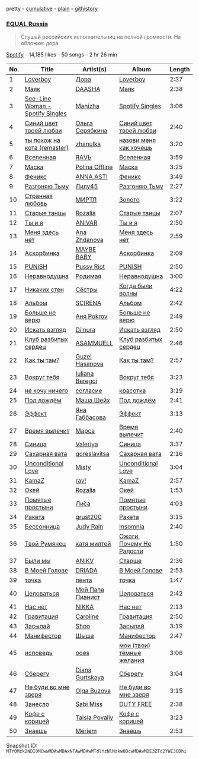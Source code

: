 pretty - [cumulative](/playlists/cumulative/37i9dQZF1DWWgdl6IRdIlO.md) - [plain](/playlists/plain/37i9dQZF1DWWgdl6IRdIlO) - [githistory](https://github.githistory.xyz/mackorone/spotify-playlist-archive/blob/main/playlists/plain/37i9dQZF1DWWgdl6IRdIlO)

### [EQUAL Russia](https://open.spotify.com/playlist/37i9dQZF1DWWgdl6IRdIlO)

> Слушай российских исполнительниц на полной громкости\. На обложке: дора

[Spotify](https://open.spotify.com/user/spotify) - 14,185 likes - 50 songs - 2 hr 26 min

| No. | Title | Artist(s) | Album | Length |
|---|---|---|---|---|
| 1 | [Loverboy](https://open.spotify.com/track/5L2qd1EBfNQJBW0FivYmXj) | [Дора](https://open.spotify.com/artist/2eiThpX5zH6LFmqP2HY1hL) | [Loverboy](https://open.spotify.com/album/4RYhipPJtMStS2RvU6iWML) | 2:37 |
| 2 | [Маяк](https://open.spotify.com/track/1jtQFSPSWF30S6iAU3YiB9) | [DAASHA](https://open.spotify.com/artist/4laOdFXD7P5gNDCSTX24Ag) | [Маяк](https://open.spotify.com/album/2ULYGpRVpKeHwE0oArJq5h) | 2:38 |
| 3 | [See\-Line Woman \- Spotify Singles](https://open.spotify.com/track/5QTZD7iE8OARObb9egyphr) | [Manizha](https://open.spotify.com/artist/1Y53ZUhXBydAzILo4Qa0s1) | [Spotify Singles](https://open.spotify.com/album/221ORmKMPS8LdMDs3xcSFk) | 3:06 |
| 4 | [Синий цвет твоей любви](https://open.spotify.com/track/0NkIX8nkhd3pbSRAuPb4Jm) | [Ольга Серябкина](https://open.spotify.com/artist/1Hd2ZcCOUCR5U1xDTbpDv8) | [Синий цвет твоей любви](https://open.spotify.com/album/42Nzq44LszLjjZ5kwePWpC) | 2:40 |
| 5 | [ты похож на кота \(remaster\)](https://open.spotify.com/track/4KmqPg8BC5pauAEV8vdbkn) | [zhanulka](https://open.spotify.com/artist/260kWe4y9lg7YFDsZBgsLv) | [назови меня как хочешь](https://open.spotify.com/album/1acRqt6qGxr5DZl8atmZ0q) | 3:20 |
| 6 | [Вселенная](https://open.spotify.com/track/51mEdO7weCEIzJiNzuKEqE) | [ЯАVЬ](https://open.spotify.com/artist/2cz4rcRmFSof5wbCjAoGyX) | [Вселенная](https://open.spotify.com/album/54VOudAusHANbLo3XXxgkq) | 3:59 |
| 7 | [Маска](https://open.spotify.com/track/3GgYugwZ5K8yl6JT4al8wm) | [Polina Offline](https://open.spotify.com/artist/64ci4G6rPEzTPAcPvb404t) | [Маска](https://open.spotify.com/album/6hAQzRHDeZOzYABfthOEaC) | 3:25 |
| 8 | [Феникс](https://open.spotify.com/track/5cFZNFr6cEYpUFn4N8BmZf) | [ANNA ASTI](https://open.spotify.com/artist/40YXr3tdSqFv0kfmgjj8vP) | [Феникс](https://open.spotify.com/album/0qzKhAQWhNIfzNcgGiYLMS) | 3:49 |
| 9 | [Разгоняю Тьму](https://open.spotify.com/track/055K7npwoseI4JreK4QmUz) | [Лилу45](https://open.spotify.com/artist/3S2ZPs0ccEwknZLPQDbGSw) | [Разгоняю Тьму](https://open.spotify.com/album/6jywLttIIxFudOqdYO72g2) | 2:27 |
| 10 | [Странная любовь](https://open.spotify.com/track/3XGQh64cPTtmxEauOMFIiX) | [МИРТЛ](https://open.spotify.com/artist/1gLBgIOGnsp0aeIUGYlH4m) | [Золото](https://open.spotify.com/album/6V9PIfJKSmNtlePQWrKsWO) | 3:22 |
| 11 | [Старые танцы](https://open.spotify.com/track/22LBIPdxyka9gHWkP2Mtgj) | [Rozalia](https://open.spotify.com/artist/5YRpAgLPVUfeXtoRMWkj7C) | [Старые танцы](https://open.spotify.com/album/3ngoypQTqqNa7JGJEqSjlA) | 2:07 |
| 12 | [Ты и я](https://open.spotify.com/track/0fInRqmrQDd2UDrG9bDckq) | [ANIVAR](https://open.spotify.com/artist/1pU40mNxB72IERMSbGwCBm) | [Ты и я](https://open.spotify.com/album/2USEWO51dxPEtjgSHIiOKi) | 2:50 |
| 13 | [Меня здесь нет](https://open.spotify.com/track/1bE32O6484ETeAU7EvNYMu) | [Ana Zhdanova](https://open.spotify.com/artist/7g0pNOr9kW5VPayHermOrS) | [Меня здесь нет](https://open.spotify.com/album/3wA4iH5X2koSed00Eqe801) | 2:59 |
| 14 | [Аскорбинка](https://open.spotify.com/track/3TpprxzjCl9wepoJfbpq39) | [MAYBE BABY](https://open.spotify.com/artist/2u3ZpvdeLOLg3mIvQg0jZh) | [Аскорбинка](https://open.spotify.com/album/6BeTwg5qWyL4W8dfs9NbW8) | 2:09 |
| 15 | [PUNISH](https://open.spotify.com/track/1fOYFkUgtbPG2oK2j6SRcK) | [Pussy Riot](https://open.spotify.com/artist/2hThsqaVEAWhWPBXnaOfB9) | [PUNISH](https://open.spotify.com/album/0Tndqp61XJ31Ht6o7IC5JN) | 2:50 |
| 16 | [Неравнодушна](https://open.spotify.com/track/0fFbx2DCZzrX9LI4uA4jGy) | [Родимая](https://open.spotify.com/artist/0JaaXyial0LiuBMa3ZM5mW) | [Неравнодушна](https://open.spotify.com/album/4v3baxI46qn48A4ftdWHPl) | 3:00 |
| 17 | [Никаких стен](https://open.spotify.com/track/26xjjtWGqIVR5AxZj1pb6S) | [Сёстры](https://open.spotify.com/artist/1anDkNxpUwY1IiJViMZZf6) | [Когда были волны](https://open.spotify.com/album/2S6dLBYwOhyepLH33Fv6VJ) | 4:22 |
| 18 | [Альбом](https://open.spotify.com/track/13swps7ZsQ1uEXqVN9Lklj) | [SCIRENA](https://open.spotify.com/artist/7l7B6CBUbV3SUp0dIiLKkA) | [Альбом](https://open.spotify.com/album/1XguMNl1CJlUdcEHl2rUtS) | 2:42 |
| 19 | [Больше не верю](https://open.spotify.com/track/76TDjXGyiUQJz5cU9yG39M) | [Аня Pokrov](https://open.spotify.com/artist/4oDeXiBBErQcEr3MuSJiVs) | [Больше не верю](https://open.spotify.com/album/1VP5u5tYmqcKzyiUxlqgoC) | 2:49 |
| 20 | [Искать взгляд](https://open.spotify.com/track/2KE6SpIok3WOVX2mWeo6yL) | [Dilnura](https://open.spotify.com/artist/1dhM8Fls7veXIVuc9pzRz8) | [Искать взгляд](https://open.spotify.com/album/2GqDhORo9CDbuH43XmGYJp) | 2:50 |
| 21 | [Клуб разбитых сердец](https://open.spotify.com/track/3Tl3CX3Y5fgWV0ghbyAlEo) | [ASAMMUELL](https://open.spotify.com/artist/6qZoE5NzuBqaGSEJmt7HrY) | [Клуб разбитых сердец](https://open.spotify.com/album/5oKliJh2mESE7TriFkAB1l) | 2:46 |
| 22 | [Как ты там?](https://open.spotify.com/track/3j1F9YODhqQmLB54dJyjbw) | [Guzel Hasanova](https://open.spotify.com/artist/6cqUwTVAct42Whfr3UXdin) | [Как ты там?](https://open.spotify.com/album/5Ii0HEsxyNZgPmuvFdwEOq) | 2:57 |
| 23 | [Вокруг тебя](https://open.spotify.com/track/746Okp3RpZY2brn6Ew4b25) | [Iuliana Beregoi](https://open.spotify.com/artist/6nNfOfgm69ASAI4UM8Xaym) | [Вокруг тебя](https://open.spotify.com/album/4E3bbYiw8JNurGTY3E7AuO) | 3:23 |
| 24 | [не хочу ничего](https://open.spotify.com/track/1KwBlUiDYB1c9px5RfWKPu) | [согласие](https://open.spotify.com/artist/5nz0dbzeHwXm9vy9OdXpa2) | [красотка](https://open.spotify.com/album/5e3l6mnS32TZ0djpJ9AOQq) | 3:19 |
| 25 | [Под дождём](https://open.spotify.com/track/0dzhldXcGRwZ0Pze3rHCEZ) | [Маша Шейх](https://open.spotify.com/artist/5U3FA2DfAyFEwneHeRJdFE) | [Под дождём](https://open.spotify.com/album/4BmJTiSxpyNu7guFQ5KcE9) | 2:41 |
| 26 | [Эффект](https://open.spotify.com/track/5cgIJLEwzYhHqhVt64AaT2) | [Яна Габбасова](https://open.spotify.com/artist/477OlcKBycXPOr437Tm0E2) | [Эффект](https://open.spotify.com/album/1DAAngLmCKiQodRjlxc7OQ) | 3:13 |
| 27 | [Время вылечит](https://open.spotify.com/track/6BLFySwMunuFHbfzQw2HLv) | [Марса](https://open.spotify.com/artist/5soG5WuV8BRVMrQbG7z4Yv) | [Время вылечит](https://open.spotify.com/album/4JMANz02ZvfBf19nBPODSG) | 2:40 |
| 28 | [Синица](https://open.spotify.com/track/0QzEErarZwZD4eu7mg1bwc) | [Valeriya](https://open.spotify.com/artist/3KYkCbCf8S3RDAtFoBT3qW) | [Синица](https://open.spotify.com/album/7lSeW4bvdYQxXZuiobPLYU) | 3:37 |
| 29 | [Сахарная вата](https://open.spotify.com/track/5goDrvUaBiOvUmUaHY5GId) | [goreslavitsa](https://open.spotify.com/artist/7JJwzYVVUslrVuhgNe25ns) | [Сахарная вата](https://open.spotify.com/album/5go25vdXFchwgu96VyOlET) | 2:16 |
| 30 | [Unconditional Love](https://open.spotify.com/track/6vuWKdgJb5hGP8aC7cGn49) | [Misty](https://open.spotify.com/artist/3PBf3Tp58qHL8ejAuHaOB7) | [Unconditional Love](https://open.spotify.com/album/1X9gNw1JuVNKQu8vRewA6L) | 3:04 |
| 31 | [KamaZ](https://open.spotify.com/track/2Zzk8S8zg6NtIhvkLQzQpr) | [ray!](https://open.spotify.com/artist/2Jf52uY8zUMsVMWeeMNnPg) | [KamaZ](https://open.spotify.com/album/3o6Ka7OeuUfkPPLmB7tRwG) | 2:57 |
| 32 | [Окей](https://open.spotify.com/track/4P9buVd42NE3akA88EUDQp) | [Rozalia](https://open.spotify.com/artist/5YRpAgLPVUfeXtoRMWkj7C) | [Окей](https://open.spotify.com/album/0nk9Id7tshsDW2wwTWWoUf) | 1:53 |
| 33 | [Помятые простыни](https://open.spotify.com/track/1f9b6ZADsI5jETQS0oI73m) | [Ли́са](https://open.spotify.com/artist/2Drb6zIXJwX1aFfLwaOVyI) | [Помятые простыни](https://open.spotify.com/album/6WUeyw83GHGSQkdFsXHPJN) | 4:03 |
| 34 | [Ракета](https://open.spotify.com/track/06QwOIL244QiHhUl2MTTYO) | [grust200](https://open.spotify.com/artist/1k5vnHUStfsCGwTmfydJyM) | [Ракета](https://open.spotify.com/album/0Z8drEvtKsZcXoTiJUoC4U) | 3:15 |
| 35 | [Бессонница](https://open.spotify.com/track/7EAJLEr0C2qbcBmLUNAqkt) | [Judy Rain](https://open.spotify.com/artist/0bS4QQUfToKeRTuo11VCSq) | [Insomnia](https://open.spotify.com/album/2D8pXxtytfFEQqLBAlehkt) | 2:40 |
| 36 | [Твой Румянец](https://open.spotify.com/track/62vHbyXQfVitEYeFkg2G3x) | [катя милтей](https://open.spotify.com/artist/7ghBdIc5Lj3pbAvTa0Xums) | [Ожоги, Почему Не Радости](https://open.spotify.com/album/4hqHZROKCAnWGBBIc8nNxV) | 1:50 |
| 37 | [Были мы](https://open.spotify.com/track/2UxXCABr0SN3iCbdYilB1I) | [ANIKV](https://open.spotify.com/artist/4uWhcZCwuPopf6JGvwsN2B) | [Старше](https://open.spotify.com/album/1fYMMkuHEa84EBTBULKHpI) | 2:36 |
| 38 | [В Моей Голове](https://open.spotify.com/track/6aVOvD7UYwZDTBfY7gwtzy) | [DRIADA](https://open.spotify.com/artist/0rxBFr01RSufjwA0AOyQAV) | [В Моей Голове](https://open.spotify.com/album/5WclBmrMGLnIDnhFscJKSg) | 2:53 |
| 39 | [точка](https://open.spotify.com/track/5fMJyr5VSMk8UrARFVF6JU) | [лента](https://open.spotify.com/artist/0d4OcyPR9SLNnYDqRwJ4xw) | [точка](https://open.spotify.com/album/7vdNdjCVwtL97kjZyk62se) | 1:47 |
| 40 | [Целоваться](https://open.spotify.com/track/5hjhOcm9CwNIefWIyyDVwR) | [Мой Папа Пианист](https://open.spotify.com/artist/4oIh8bBpnkATMl5KKkGFGS) | [Целоваться](https://open.spotify.com/album/4IW0gup5ocp9oRKw2NsWea) | 2:42 |
| 41 | [Нас нет](https://open.spotify.com/track/6W62eAqFOZetV5RnEjnu24) | [NIKKA](https://open.spotify.com/artist/6z1aHVxCdXaH04tVujQuuJ) | [Нас нет](https://open.spotify.com/album/27NU4sECgNHAyo3I7ryVst) | 2:13 |
| 42 | [Гравитация](https://open.spotify.com/track/0xXcyJ8eiVZYPmPUy3uLY1) | [Caroline](https://open.spotify.com/artist/6gyAUZxleWj1WbUcAEeJUx) | [Гравитация](https://open.spotify.com/album/1coLZxF42O9EovzVdQKK1Z) | 2:50 |
| 43 | [Засыпай](https://open.spotify.com/track/0baPvnekIcZHcFqWqUbjyz) | [Shoo](https://open.spotify.com/artist/2qpHWywENugrQQBmn8lq7T) | [Засыпай](https://open.spotify.com/album/1KflbFxeTlLR1Uc21cvjbz) | 3:19 |
| 44 | [Манифестор](https://open.spotify.com/track/34CXjv4Rr9h4DNGVpQoOxF) | [Шыша](https://open.spotify.com/artist/39bxB3QBKjOTuKKOy8Fv1u) | [Манифестор](https://open.spotify.com/album/7GTVjaJZAW0XKp3FvQ8V8L) | 2:47 |
| 45 | [исповедь](https://open.spotify.com/track/7DA3uEmjibeJOnPxEMNshL) | [ooes](https://open.spotify.com/artist/0aXi5kveuKNm6t5vGVeUBM) | [мои \(твои\) тёмные желания](https://open.spotify.com/album/4nIqE64E4RzPqiOerVdI01) | 3:06 |
| 46 | [Сберегу](https://open.spotify.com/track/6uQxxHffHEQyeMBvlFtaoA) | [Diana Gurtskaya](https://open.spotify.com/artist/50g9kiPARUpUOpGCYBYjcD) | [Сберегу](https://open.spotify.com/album/27roTMXz7CS2aoyJVuT0af) | 3:04 |
| 47 | [Не буди во мне зверя](https://open.spotify.com/track/5PsbmJUxxMGEheI7KCnQ2m) | [Olga Buzova](https://open.spotify.com/artist/6D0uq3URoqvg5EcTzEsNUa) | [Не буди во мне зверя](https://open.spotify.com/album/27d641yfb0D5f4sOmzePi8) | 3:15 |
| 48 | [Занесло](https://open.spotify.com/track/5plDxg8aNao5hNFLwskVNR) | [Sabi Miss](https://open.spotify.com/artist/5wC0YI0WGKnnJyN86L1SdT) | [DUTY FREE](https://open.spotify.com/album/4X73RMTEMJNqIy1A6erxyl) | 2:38 |
| 49 | [Кофе с корицей](https://open.spotify.com/track/3tmBj6xfHjhiV8dsHLakcQ) | [Taisia Povaliy](https://open.spotify.com/artist/27dCQviWOwbECzRe9o8xes) | [Кофе с корицей](https://open.spotify.com/album/2V97H6MtqDUsogGiF2czJU) | 3:23 |
| 50 | [Знаешь](https://open.spotify.com/track/2d863nfEJh9gWEINlmOrDq) | [Meriem](https://open.spotify.com/artist/09T5OzAFNygRddFIs93q29) | [Знаешь](https://open.spotify.com/album/64qGQVsTxduUUw5heV8EwB) | 2:53 |

Snapshot ID: `MTY0Mzk2NDI0MCwwMDAwMDAxNTAwMDAwMTdlYzNlNzkwODcwMDAwMDE3ZTc2YWI3ODhi`